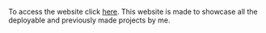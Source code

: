 To access the website click [here](https://anirudh2812.github.io/HTML_portfolio/).
This website is made to showcase all the deployable and previously made projects by me.
